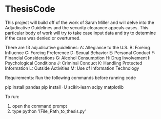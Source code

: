 # ThesisCode
This project will build off of the work of Sarah Miller and will delve into the Adjudicative Guidelines and the security clearance appeals cases. This particular body of work will try to take case input data and try to determine if the case was denied or overturned.

There are 13 adjudicative guidelines:
A: Allegiance to the U.S.
B: Foreing Influence
C: Foreing Preference
D: Sexual Behavior
E: Personal Conduct
F: Financial Considerations
G: Alcohol Consumption
H: Drug Involvement
I: Psychological Conditions
J: Criminal Conduct
K: Handling Protected Information
L: Outside Activities
M: Use of Information Technology


Requirements:
Run the following commands before running code

pip install pandas
pip install -U scikit-learn scipy matplotlib


To run:
1. open the command prompt
2. type python '[File_Path_to_thesis.py'




